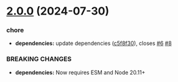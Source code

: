 # [2.0.0](https://github.com/nfroidure/gulp-ttf2woff/compare/v1.1.1...v2.0.0) (2024-07-30)


### chore

* **dependencies:** update dependencies ([c5f8f30](https://github.com/nfroidure/gulp-ttf2woff/commit/c5f8f30a0db31bdd4e69cecf683a11fda3cdfbda)), closes [#6](https://github.com/nfroidure/gulp-ttf2woff/issues/6) [#8](https://github.com/nfroidure/gulp-ttf2woff/issues/8)


### BREAKING CHANGES

* **dependencies:** Now requires ESM and Node 20.11+



